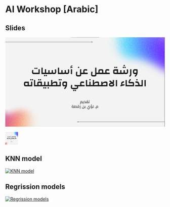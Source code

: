 # AI Workshop [Arabic]

## Slides
[![Project Presentation](https://github.com/LoaiMB/AI_Workshop_Ar/blob/main/image.png)](https://docs.google.com/presentation/d/1Qgi2zFwQd1faOpa9ZzL32Too8ytjRww3xO4zXC2bc8g/edit?usp=sharing)

<a href="https://docs.google.com/presentation/d/1Qgi2zFwQd1faOpa9ZzL32Too8ytjRww3xO4zXC2bc8g/edit?usp=sharing" target="_blank">
    <img src="https://github.com/LoaiMB/AI_Workshop_Ar/blob/main/image.png" alt="Google Slides" width="40" height="40">
</a>


## KNN model
[![KNN model](https://colab.research.google.com/assets/colab-badge.svg)](https://colab.research.google.com/drive/1kEvQkb8gv3fckpi7uaPvr14LKoC5Bbty?usp=sharing)
## Regrission models
[![Regrission models](https://colab.research.google.com/assets/colab-badge.svg)](https://colab.research.google.com/drive/1Zi9TApmA3ECnXf0BBQf2-V0FfOxReR4w?usp=sharing)

